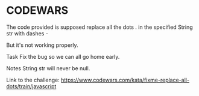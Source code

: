 # CODEWARS

The code provided is supposed replace all the dots . in the specified String str with dashes -

But it's not working properly.

Task
Fix the bug so we can all go home early.

Notes
String str will never be null.

Link to the challenge: https://www.codewars.com/kata/fixme-replace-all-dots/train/javascript
